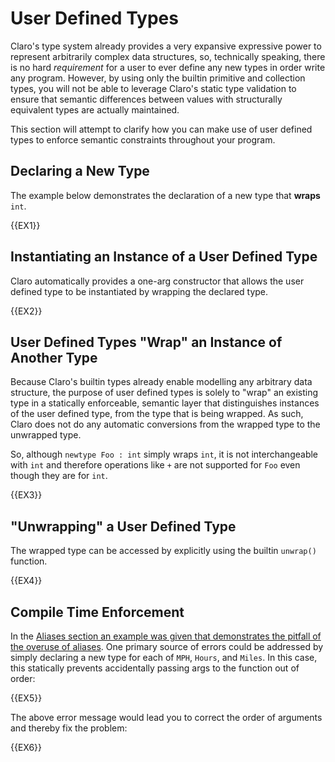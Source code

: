 # User Defined Types

Claro's type system already provides a very expansive expressive power to represent arbitrarily complex data structures,
so, technically speaking, there is no hard _requirement_ for a user to ever define any new types in order write any
program. However, by using only the builtin primitive and collection types, you will not be able to leverage Claro's
static type validation to ensure that semantic differences between values with structurally equivalent types are 
actually maintained.

This section will attempt to clarify how you can make use of user defined types to enforce semantic constraints 
throughout your program.

## Declaring a New Type

The example below demonstrates the declaration of a new type that **wraps** `int`.

{{EX1}}

## Instantiating an Instance of a User Defined Type

Claro automatically provides a one-arg constructor that allows the user defined type to be instantiated by wrapping the
declared type.

{{EX2}}

## User Defined Types "Wrap" an Instance of Another Type

Because Claro's builtin types already enable modelling any arbitrary data structure, the purpose of user defined types
is solely to "wrap" an existing type in a statically enforceable, semantic layer that distinguishes instances of the
user defined type, from the type that is being wrapped. As such, Claro does not do any automatic conversions from the
wrapped type to the unwrapped type.

So, although `newtype Foo : int` simply wraps `int`, it is not interchangeable with `int` and therefore operations like
`+` are not supported for `Foo` even though they are for `int`.

{{EX3}}

## "Unwrapping" a User Defined Type

The wrapped type can be accessed by explicitly using the builtin `unwrap()` function.

{{EX4}}

## Compile Time Enforcement

In the [Aliases section an example was given that demonstrates the pitfall of the overuse of aliases](../aliases/aliases.generated_docs.md#overuse-of-aliases-can-be-a-code-smell).
One primary source of errors could be addressed by simply declaring a new type for each of `MPH`, `Hours`, and `Miles`.
In this case, this statically prevents accidentally passing args to the function out of order:

{{EX5}}

The above error message would lead you to correct the order of arguments and thereby fix the problem:

{{EX6}}
